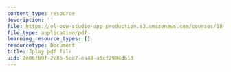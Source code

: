 ```yaml
---
content_type: resource
description: ''
file: https://ol-ocw-studio-app-production.s3.amazonaws.com/courses/18-065-matrix-methods-in-data-analysis-signal-processing-and-machine-learning-spring-2018/2e06fb9f2c8b5cd7ea48a6cf2994db13_9BYsNpTCZGg.pdf
file_type: application/pdf
learning_resource_types: []
resourcetype: Document
title: 3play pdf file
uid: 2e06fb9f-2c8b-5cd7-ea48-a6cf2994db13
---
```

